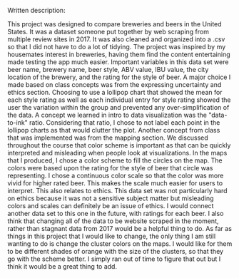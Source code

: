 Written description:

  This project was designed to compare breweries and beers in the United States. It was a dataset someone put together by web scraping from multiple review sites in 2017. It was also cleaned and organized into a .csv so that I did not have to do a lot of tidying. The project was inspired by my housemates interest in breweries, having them find the content entertaining made testing the app much easier. Important variables in this data set were beer name, brewery name, beer style, ABV value, IBU value, the city location of the brewery, and the rating for the style of beer. 
  A major choice I made based on class concepts was from the expressing uncertainty and ethics section. Choosing to use a lollipop chart that showed the mean for each style rating as well as each individual entry for style rating showed the user the variation within the group and prevented any over-simplification of the data. A concept we learned in intro to data visualization was the "data-to-ink" ratio. Considering that ratio, I chose to not label each point in the lollipop charts as that would clutter the plot. 
  Another concept from class that was implemented was from the mapping section. We discussed throughout the course that color scheme is important as that can be quickly interpreted and misleading when people look at visualizations. In the maps that I produced, I chose a color scheme to fill the circles on the map. The colors were based upon the rating for the style of beer that circle was representing. I chose a continuous color scale so that the color was more vivid for higher rated beer. This makes the scale much easier for users to interpret. This also relates to ethics. This data set was not particularly hard on ethics because it was not a sensitive subject matter but misleading colors and scales can definitely be an issue of ethics.
  I would connect another data set to this one in the future, with ratings for each beer. I also think that changing all of the data to be website scraped in the moment, rather than stagnant data from 2017 would be a helpful thing to do. As far as things in this project that I would like to change, the only thing I am still wanting to do is change the cluster colors on the maps. I would like for them to be different shades of orange with the size of the clusters, so that they go with the scheme better. I simply ran out of time to figure that out but I think it would be a great thing to add. 
